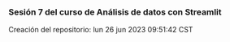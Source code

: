 ### Sesión 7 del curso de Análisis de datos con Streamlit

Creación del repositorio: lun 26 jun 2023 09:51:42 CST
